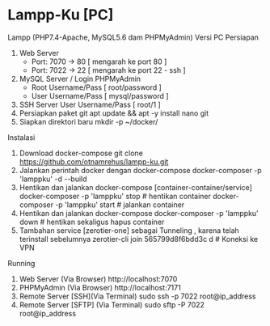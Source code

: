 # Lampp-Ku [PC]
Lampp (PHP7.4-Apache, MySQL5.6 dam PHPMyAdmin) Versi PC
Persiapan
1. Web Server
   - Port: 7070 -> 80 [ mengarah ke port 80 ]
   - Port: 7022 -> 22 [ mengarah ke port 22 - ssh ]
2. MySQL Server / Login PHPMyAdmin
   - Root Username/Pass [ root/password ]
   - User Username/Pass [ mysql/password ]
3. SSH Server
   User Username/Pass [ root/1 ]
4. Persiapkan paket git
   apt update && apt -y install nano git
5. Siapkan direktori baru
   mkdir -p ~/docker/

Instalasi
1. Download docker-compose
   git clone https://github.com/otnamrehus/lampp-ku.git
2. Jalankan perintah docker dengan docker-compose
   docker-composer -p 'lamppku' -d --build 
3. Hentikan dan jalankan docker-compose [container-container/service]
   docker-composer -p 'lamppku' stop   # hentikan container
   docker-composer -p 'lamppku' start  # jalankan container 
4. Hentikan dan jalankan docker-compose
   docker-composer -p 'lamppku' down # hentikan sekaligus hapus container
5. Tambahan service [zerotier-one] sebagai Tunneling , karena telah terinstall sebelumnya
   zerotier-cli join 565799d8f6bdd3c d   # Koneksi ke VPN

Running
1. Web Server (Via Browser)
   http://localhost:7070
2. PHPMyAdmin (Via Browser)
   http://localhost:7171
3. Remote Server [SSH](Via Terminal)
   sudo ssh -p 7022 root@ip_address
4. Remote Server [SFTP] (Via Terminal)
   sudo sftp -P 7022 root@ip_address

